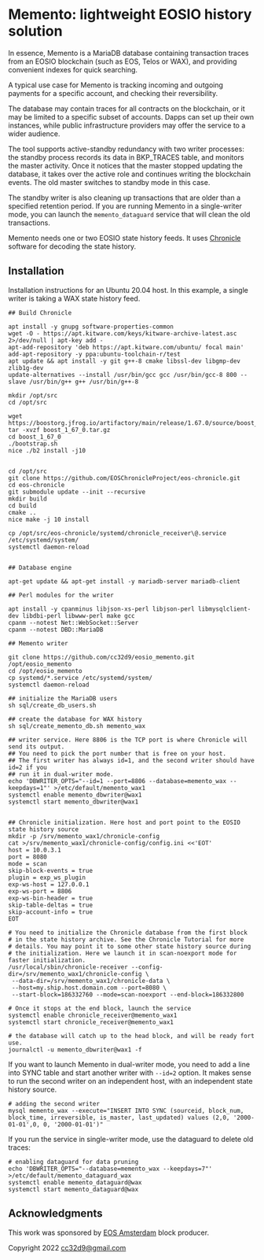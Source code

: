 Memento: lightweight EOSIO history solution
===========================================

In essence, Memento is a MariaDB database containing transaction
traces from an EOSIO blockchain (such as EOS, Telos or WAX), and
providing convenient indexes for quick searching.

A typical use case for Memento is tracking incoming and outgoing
payments for a specific account, and checking their reversibility.

The database may contain traces for all contracts on the blockchain,
or it may be limited to a specific subset of accounts. Dapps can set
up their own instances, while public infrastructure providers may
offer the service to a wider audience.

The tool supports active-standby redundancy with two writer processes:
the standby process records its data in BKP_TRACES table, and monitors
the master activity. Once it notices that the master stopped updating
the database, it takes over the active role and continues writing the
blockchain events. The old master switches to standby mode in this
case.

The standby writer is also cleaning up transactions that are older
than a specified retention period. If you are running Memento in a
single-writer mode, you can launch the `memento_dataguard` service
that will clean the old transactions.

Memento needs one or two EOSIO state history feeds. It uses
[Chronicle](https://github.com/EOSChronicleProject/eos-chronicle)
software for decoding the state history.

Installation
------------

Installation instructions for an Ubuntu 20.04 host. In this example, a
single writer is taking a WAX state history feed.

```
## Build Chronicle

apt install -y gnupg software-properties-common
wget -O - https://apt.kitware.com/keys/kitware-archive-latest.asc 2>/dev/null | apt-key add -
apt-add-repository 'deb https://apt.kitware.com/ubuntu/ focal main'
add-apt-repository -y ppa:ubuntu-toolchain-r/test
apt update && apt install -y git g++-8 cmake libssl-dev libgmp-dev zlib1g-dev
update-alternatives --install /usr/bin/gcc gcc /usr/bin/gcc-8 800 --slave /usr/bin/g++ g++ /usr/bin/g++-8

mkdir /opt/src
cd /opt/src

wget https://boostorg.jfrog.io/artifactory/main/release/1.67.0/source/boost_1_67_0.tar.gz
tar -xvzf boost_1_67_0.tar.gz
cd boost_1_67_0
./bootstrap.sh
nice ./b2 install -j10


cd /opt/src
git clone https://github.com/EOSChronicleProject/eos-chronicle.git
cd eos-chronicle
git submodule update --init --recursive
mkdir build
cd build
cmake ..
nice make -j 10 install

cp /opt/src/eos-chronicle/systemd/chronicle_receiver\@.service /etc/systemd/system/
systemctl daemon-reload


## Database engine

apt-get update && apt-get install -y mariadb-server mariadb-client

## Perl modules for the writer

apt install -y cpanminus libjson-xs-perl libjson-perl libmysqlclient-dev libdbi-perl libwww-perl make gcc
cpanm --notest Net::WebSocket::Server
cpanm --notest DBD::MariaDB

## Memento writer

git clone https://github.com/cc32d9/eosio_memento.git /opt/eosio_memento
cd /opt/eosio_memento
cp systemd/*.service /etc/systemd/system/
systemctl daemon-reload

## initialize the MariaDB users
sh sql/create_db_users.sh

## create the database for WAX history
sh sql/create_memento_db.sh memento_wax

## writer service. Here 8806 is the TCP port is where Chronicle will send its output.
## You need to pick the port number that is free on your host.
## The first writer has always id=1, and the second writer should have id=2 if you
## run it in dual-writer mode.
echo 'DBWRITER_OPTS="--id=1 --port=8806 --database=memento_wax --keepdays=1"' >/etc/default/memento_wax1
systemctl enable memento_dbwriter@wax1
systemctl start memento_dbwriter@wax1


## Chronicle initialization. Here host and port point to the EOSIO state history source
mkdir -p /srv/memento_wax1/chronicle-config
cat >/srv/memento_wax1/chronicle-config/config.ini <<'EOT'
host = 10.0.3.1
port = 8080
mode = scan
skip-block-events = true
plugin = exp_ws_plugin
exp-ws-host = 127.0.0.1
exp-ws-port = 8806
exp-ws-bin-header = true
skip-table-deltas = true
skip-account-info = true
EOT

# You need to initialize the Chronicle database from the first block
# in the state history archive. See the Chronicle Tutorial for more
# details. You may point it to some other state history source during
# the initialization. Here we launch it in scan-noexport mode for faster initialization.
/usr/local/sbin/chronicle-receiver --config-dir=/srv/memento_wax1/chronicle-config \
 --data-dir=/srv/memento_wax1/chronicle-data \
 --host=my.ship.host.domain.com --port=8080 \
 --start-block=186332760 --mode=scan-noexport --end-block=186332800

# Once it stops at the end block, launch the service
systemctl enable chronicle_receiver@memento_wax1
systemctl start chronicle_receiver@memento_wax1

# the database will catch up to the head block, and will be ready fort use.
journalctl -u memento_dbwriter@wax1 -f
```

If you want to launch Memento in dual-writer mode, you need to add a
line into SYNC table and start another writer with `--id=2` option. It
makes sense to run the second writer on an independent host, with an
independent state history source.

```
# adding the second writer
mysql memento_wax --execute="INSERT INTO SYNC (sourceid, block_num, block_time, irreversible, is_master, last_updated) values (2,0, '2000-01-01',0, 0, '2000-01-01')"
```

If you run the service in single-writer mode, use the dataguard to delete old traces:

```
# enabling dataguard for data pruning
echo 'DBWRITER_OPTS="--database=memento_wax --keepdays=7"' >/etc/default/memento_dataguard_wax
systemctl enable memento_dataguard@wax
systemctl start memento_dataguard@wax
```


Acknowledgments
----------------

This work was sponsored by [EOS Amsterdam](https://www.apache.org/licenses/LICENSE-2.0.txt) block producer.

Copyright 2022 cc32d9@gmail.com
